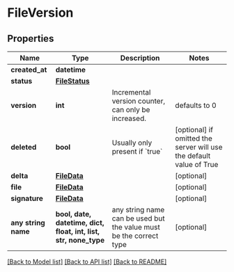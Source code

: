 # FileVersion


## Properties
Name | Type | Description | Notes
------------ | ------------- | ------------- | -------------
**created_at** | **datetime** |  | 
**status** | [**FileStatus**](FileStatus.md) |  | 
**version** | **int** | Incremental version counter, can only be increased. | defaults to 0
**deleted** | **bool** | Usually only present if &#x60;true&#x60; | [optional]  if omitted the server will use the default value of True
**delta** | [**FileData**](FileData.md) |  | [optional] 
**file** | [**FileData**](FileData.md) |  | [optional] 
**signature** | [**FileData**](FileData.md) |  | [optional] 
**any string name** | **bool, date, datetime, dict, float, int, list, str, none_type** | any string name can be used but the value must be the correct type | [optional]

[[Back to Model list]](../README.md#documentation-for-models) [[Back to API list]](../README.md#documentation-for-api-endpoints) [[Back to README]](../README.md)


